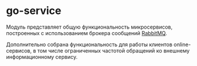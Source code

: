 # go-service

Модуль представляет общую функциональность микросервисов, построенных с использованием
брокера сообщений [RabbitMQ](https://www.rabbitmq.com).

Дополнительно собрана функциональность для работы клиентов online-сервисов, в том числе
ограниченных частотой обращений ко внешнему информационному сервису.
